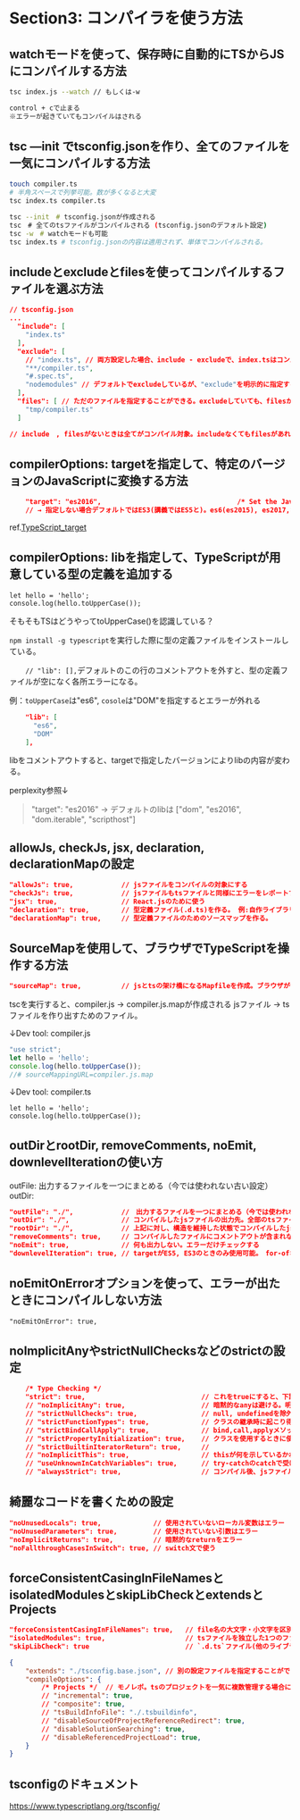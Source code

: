 # Section3: コンパイラを使う方法

## watchモードを使って、保存時に自動的にTSからJSにコンパイルする方法

```bash
tsc index.js --watch // もしくは-w

control + cで止まる
※エラーが起きていてもコンパイルはされる
```

## tsc —init でtsconfig.jsonを作り、全てのファイルを一気にコンパイルする方法

```bash
touch compiler.ts
# 半角スペースで列挙可能。数が多くなると大変
tsc index.ts compiler.ts

tsc --init　# tsconfig.jsonが作成される
tsc　# 全てのtsファイルがコンパイルされる (tsconfig.jsonのデフォルト設定)
tsc -w　# watchモードも可能
tsc index.ts # tsconfig.jsonの内容は適用されず、単体でコンパイルされる。
```

## includeとexcludeとfilesを使ってコンパイルするファイルを選ぶ方法

```json
// tsconfig.json
...
  "include": [
    "index.ts"
  ],
  "exclude": [
    // "index.ts", // 両方設定した場合、include - excludeで、index.tsはコンパイルされない。
    "**/compiler.ts",
    "#.spec.ts",
    "nodemodules" // デフォルトでexcludeしているが、"exclude"を明示的に指定する場合、上書きされてしまうため、忘れずに書くこと
  ],
  "files": [ // ただのファイルを指定することができる。excludeしていても、filesが勝つ。ワイルドカード指定できない。ディレクトリ指定もできない。
    "tmp/compiler.ts"
  ]

// include　, filesがないときは全てがコンパイル対象。includeなくてもfilesがあればfilesのみ対象
```

## compilerOptions: targetを指定して、特定のバージョンのJavaScriptに変換する方法

```json
    "target": "es2016",                                  /* Set the JavaScript language version for emitted JavaScript and include compatible library declarations. */
    // → 指定しない場合デフォルトではES3(講義ではES5と)。es6(es2015), es2017,など
```
ref.[TypeScript_target](https://www.typescriptlang.org/ja/tsconfig/#target)


## compilerOptions: libを指定して、TypeScriptが用意している型の定義を追加する

```tsx
let hello = 'hello';
console.log(hello.toUpperCase());
```
そもそもTSはどうやってtoUpperCase()を認識している？

`npm install -g typescript`を実行した際に型の定義ファイルをインストールしている。

`    // "lib": [],`デフォルトのこの行のコメントアウトを外すと、型の定義ファイルが空になく各所エラーになる。

例：`toUpperCase`は"es6", `cosole`は"DOM"を指定するとエラーが外れる
```json
    "lib": [
      "es6",
      "DOM"
    ],  
```

libをコメントアウトすると、targetで指定したバージョンによりlibの内容が変わる。

perplexity参照↓
> "target": "es2016" → デフォルトのlibは ["dom", "es2016", "dom.iterable", "scripthost"]

## allowJs, checkJs, jsx, declaration, declarationMapの設定

```json
"allowJs": true,            // jsファイルをコンパイルの対象にする
"checkJs": true,            // jsファイルもtsファイルと同様にエラーをレポートする。allowJsと一緒に使う
"jsx": true,                // React.jsのために使う
"declaration": true,        // 型定義ファイル(.d.ts)を作る。 例:自作ライブラリを配布したい。→コンパイルしたjsを公開。型情報が抜けてしまう。　.d.tsで型情報を渡すことで、補完やドキュメントとして使うことができる
"declarationMap": true,     // 型定義ファイルのためのソースマップを作る。
 ```

## SourceMapを使用して、ブラウザでTypeScriptを操作する方法
```json
"sourceMap": true,          // jsとtsの架け橋になるMapfileを作成。ブラウザがtsファイルを理解できるようにするもの
```
tscを実行すると、compiler.js → compiler.js.mapが作成される
jsファイル → tsファイルを作り出すためのファイル。

↓Dev tool: compiler.js
```jsx
"use strict";
let hello = 'hello';
console.log(hello.toUpperCase());
//# sourceMappingURL=compiler.js.map
```
↓Dev tool: compiler.ts
```tsx
let hello = 'hello';
console.log(hello.toUpperCase());
```

## outDirとrootDir, removeComments, noEmit, downlevelIterationの使い方

outFile: 出力するファイルを一つにまとめる（今では使われない古い設定）
outDir: 

```json
"outFile": "./",            //　出力するファイルを一つにまとめる（今では使われない古い設定）
"outDir": "./",             // コンパイルしたjsファイルの出力先。全部のtsファイルが最も効率的に入るようdistの中身が設定される。tsの階層構造が一まとまりになっている場合、ディレクトリ構造が出力されない。
"rootDir": "./",            // 上記に対し、構造を維持した状態でコンパイルしたjsファイルを出力できるようになる。　すべてのjsファイルが含まれないとエラーになる。
"removeComments": true,     // コンパイルしたファイルにコメントアウトが含まれない
"noEmit": true,             // 何も出力しない。エラーだけチェックする
"downlevelIteration": true, // targetがES5, ES3のときのみ使用可能。　for-ofなどをコンパイルするときエラーが出たら、このオプションを検討する。
```

## noEmitOnErrorオプションを使って、エラーが出たときにコンパイルしない方法

```
"noEmitOnError": true,
```

## noImplicitAnyやstrictNullChecksなどのstrictの設定

```json
    /* Type Checking */ 
    "strict": true,                             // これをtrueにすると、下記すべてが自動的にtrueに設定される
    // "noImplicitAny": true,                   // 暗黙的なanyは避ける。明示的にanyを宣言した場合はOK
    // "strictNullChecks": true,                // null, undefinedを除外して型チェックする
    // "strictFunctionTypes": true,             // クラスの継承時に起こり得るバグの可能性を防ぐ
    // "strictBindCallApply": true,             // bind,call,applyメソッド使用時の第２引数以降の型チェック
    // "strictPropertyInitialization": true,    // クラスを使用するときに使う。
    // "strictBuiltinIteratorReturn": true,     // 
    // "noImplicitThis": true,                  // thisが何を示しているかわからないときにエラー
    // "useUnknownInCatchVariables": true,      // try-catchのcatchで受け取る値をunknownにする(falseの場合any)
    // "alwaysStrict": true,                    // コンパイル後、jsファイルの先頭に "use strict"がつく
```

## 綺麗なコードを書くための設定

```json
"noUnusedLocals": true,             // 使用されていないローカル変数はエラー
"noUnusedParameters": true,         // 使用されていない引数はエラー
"noImplicitReturns": true,          // 暗黙的なreturnをエラー
"noFallthroughCasesInSwitch": true, // switch文で使う
```

## forceConsistentCasingInFileNamesとisolatedModulesとskipLibCheckとextendsとProjects

```json
"forceConsistentCasingInFileNames": true,   // file名の大文字・小文字を区別する
"isolatedModules": true,                    // tsファイルを独立した1つのファイルとして見たときに解釈できないコードをチェック
"skipLibCheck": true                        // `.d.ts`ファイル(他のライブラリの型定義ファイル)をスキップする
```

```json
{
    "extends": "./tsconfig.base.json", // 別の設定ファイルを指定することができる。　base + 下記設定(上書き)
    "compileOptions": {
        /* Projects */  // モノレポ。tsのプロジェクトを一気に複数管理する場合に使う。
        // "incremental": true,
        // "composite": true,
        // "tsBuildInfoFile": "./.tsbuildinfo",
        // "disableSourceOfProjectReferenceRedirect": true,
        // "disableSolutionSearching": true,
        // "disableReferencedProjectLoad": true,   
    }
}
```


## tsconfigのドキュメント

https://www.typescriptlang.org/tsconfig/